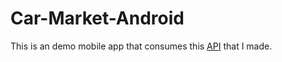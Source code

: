 # Car-Market-Android

This is an demo mobile app that consumes this [API](https://github.com/ctrl-alt-del/car-market) that I made.